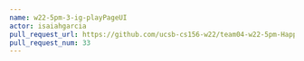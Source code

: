 ```yaml
---
name: w22-5pm-3-ig-playPageUI
actor: isaiahgarcia
pull_request_url: https://github.com/ucsb-cs156-w22/team04-w22-5pm-HappyCows/pull/33
pull_request_num: 33
---
```

